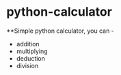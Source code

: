 # python-calculator

**Simple python calculator, you can -

- addition
- multiplying
- deduction
- division
